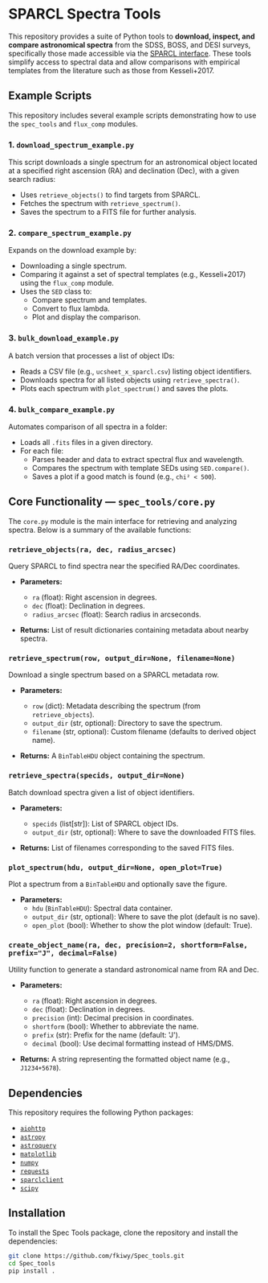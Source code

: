 # SPARCL Spectra Tools

This repository provides a suite of Python tools to **download, inspect, and compare astronomical spectra** from the SDSS, BOSS, and DESI surveys, specifically those made accessible via the [SPARCL interface](https://astrosparcl.datalab.noirlab.edu/). These tools simplify access to spectral data and allow comparisons with empirical templates from the literature such as those from Kesseli+2017.

## Example Scripts

This repository includes several example scripts demonstrating how to use the `spec_tools` and `flux_comp` modules.

### 1. `download_spectrum_example.py`

This script downloads a single spectrum for an astronomical object located at a specified right ascension (RA) and declination (Dec), with a given search radius:

- Uses `retrieve_objects()` to find targets from SPARCL.
- Fetches the spectrum with `retrieve_spectrum()`.
- Saves the spectrum to a FITS file for further analysis.

### 2. `compare_spectrum_example.py`

Expands on the download example by:

- Downloading a single spectrum.
- Comparing it against a set of spectral templates (e.g., Kesseli+2017) using the `flux_comp` module.
- Uses the `SED` class to:
  - Compare spectrum and templates.
  - Convert to flux lambda.
  - Plot and display the comparison.

### 3. `bulk_download_example.py`

A batch version that processes a list of object IDs:

- Reads a CSV file (e.g., `ucsheet_x_sparcl.csv`) listing object identifiers.
- Downloads spectra for all listed objects using `retrieve_spectra()`.
- Plots each spectrum with `plot_spectrum()` and saves the plots.

### 4. `bulk_compare_example.py`

Automates comparison of all spectra in a folder:

- Loads all `.fits` files in a given directory.
- For each file:
  - Parses header and data to extract spectral flux and wavelength.
  - Compares the spectrum with template SEDs using `SED.compare()`.
  - Saves a plot if a good match is found (e.g., `chi² < 500`).

## Core Functionality — `spec_tools/core.py`

The `core.py` module is the main interface for retrieving and analyzing spectra. Below is a summary of the available functions:

### `retrieve_objects(ra, dec, radius_arcsec)`

Query SPARCL to find spectra near the specified RA/Dec coordinates.

- **Parameters:**
  - `ra` (float): Right ascension in degrees.
  - `dec` (float): Declination in degrees.
  - `radius_arcsec` (float): Search radius in arcseconds.

- **Returns:** List of result dictionaries containing metadata about nearby spectra.

### `retrieve_spectrum(row, output_dir=None, filename=None)`

Download a single spectrum based on a SPARCL metadata row.

- **Parameters:**
  - `row` (dict): Metadata describing the spectrum (from `retrieve_objects`).
  - `output_dir` (str, optional): Directory to save the spectrum.
  - `filename` (str, optional): Custom filename (defaults to derived object name).

- **Returns:** A `BinTableHDU` object containing the spectrum.

### `retrieve_spectra(specids, output_dir=None)`

Batch download spectra given a list of object identifiers.

- **Parameters:**
  - `specids` (list[str]): List of SPARCL object IDs.
  - `output_dir` (str, optional): Where to save the downloaded FITS files.

- **Returns:** List of filenames corresponding to the saved FITS files.

### `plot_spectrum(hdu, output_dir=None, open_plot=True)`

Plot a spectrum from a `BinTableHDU` and optionally save the figure.

- **Parameters:**
  - `hdu` (`BinTableHDU`): Spectral data container.
  - `output_dir` (str, optional): Where to save the plot (default is no save).
  - `open_plot` (bool): Whether to show the plot window (default: True).

### `create_object_name(ra, dec, precision=2, shortform=False, prefix="J", decimal=False)`

Utility function to generate a standard astronomical name from RA and Dec.

- **Parameters:**
  - `ra` (float): Right ascension in degrees.
  - `dec` (float): Declination in degrees.
  - `precision` (int): Decimal precision in coordinates.
  - `shortform` (bool): Whether to abbreviate the name.
  - `prefix` (str): Prefix for the name (default: 'J').
  - `decimal` (bool): Use decimal formatting instead of HMS/DMS.

- **Returns:** A string representing the formatted object name (e.g., `J1234+5678`).

## Dependencies

This repository requires the following Python packages:

- [`aiohttp`](https://pypi.org/project/aiohttp/)
- [`astropy`](https://www.astropy.org/)
- [`astroquery`](https://astroquery.readthedocs.io/)
- [`matplotlib`](https://matplotlib.org/)
- [`numpy`](https://numpy.org/)
- [`requests`](https://pypi.org/project/requests/)
- [`sparclclient`](https://astrosparcl.datalab.noirlab.edu/)
- [`scipy`](https://scipy.org/)

## Installation

To install the Spec Tools package, clone the repository and install the dependencies:

```bash
git clone https://github.com/fkiwy/Spec_tools.git
cd Spec_tools
pip install .
```